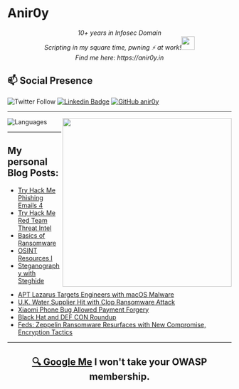 # Anir0y


<p align="center"><em>10+ years in Infosec Domain<br>
  Scripting in my square time, pwning ⚡ at work!<img src="https://media.giphy.com/media/WUlplcMpOCEmTGBtBW/giphy.gif" width="30"> <br>
  Find me here: https://anir0y.in
</em></p>

## 📫 Social Presence

![Twitter Follow](https://img.shields.io/twitter/follow/anir0y?color=blue&style=for-the-badge&logo=twitter)
[![Linkedin Badge](https://img.shields.io/badge/Animesh%20Roy-Connect%20on%20linkedin-black?style=for-the-badge&logo=linkedin)](https://www.linkedin.com/in/anir0y/)
[![GitHub anir0y](https://img.shields.io/github/followers/anir0y?label=GitHub&style=for-the-badge&logo=github)](https://github.com/anir0y)

---

<img align='right' src="https://github-readme-stats.vercel.app/api?username=anir0y&show_icons=true&theme=dark" width="380">
<p align="left">
  <img  src="https://github-readme-stats.vercel.app/api/top-langs/?username=anir0y&layout=compact&hide=html,css" alt="Languages" />
</p>


---

## My personal Blog Posts:

<!-- CLASS:START -->
- [Try Hack Me Phishing Emails 4](https://classroom.anir0y.in/post/tryhackme-phishingemails4/)
- [Try Hack Me Red Team Threat Intel](https://classroom.anir0y.in/post/tryhackme-redteamthreatintel/)
- [Basics of Ransomware](https://classroom.anir0y.in/post/what_is_ransomware/)
- [OSINT Resources I](https://classroom.anir0y.in/post/osint_resources-i/)
- [Steganography with Steghide](https://classroom.anir0y.in/post/stegnography/)
<!-- CLASS:END -->


<!-- THREAT:START -->
- [APT Lazarus Targets Engineers with macOS Malware](https://threatpost.com/apt-lazarus-macos-malware/180426/)
- [U.K. Water Supplier Hit with Clop Ransomware Attack](https://threatpost.com/water-supplier-hit-clop-ransomware/180422/)
- [Xiaomi Phone Bug Allowed Payment Forgery](https://threatpost.com/xiaomi-phones-found-vulnerable-to-payment-forgery/180416/)
- [Black Hat and DEF CON Roundup](https://threatpost.com/black-hat-and-def-con-roundup/180409/)
- [Feds: Zeppelin Ransomware Resurfaces with New Compromise, Encryption Tactics](https://threatpost.com/zeppelin-ransomware-resurfaces/180405/)
<!-- THREAT:END -->

---

<h2 align=center>
  <a href="https://google.com/search?q=@anir0y">🔍 Google Me</a> I won't take your OWASP membership. 
</h2>


